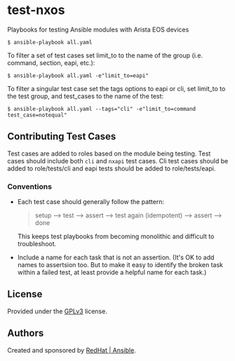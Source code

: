 # test-nxos

Playbooks for testing Ansible modules with Arista EOS devices

```
$ ansible-playbook all.yaml
```

To filter a set of test cases set limit_to to the name of the group (i.e. command, section, eapi, etc.): 

```
$ ansible-playbook all.yaml -e"limit_to=eapi"
```

To filter a singular test case set the tags options to eapi or cli, set limit_to to the test group,
and test_cases to the name of the test:  

```
$ ansible-playbook all.yaml --tags="cli" -e"limit_to=command test_case=notequal"
```

## Contributing Test Cases 

Test cases are added to roles based on the module being testing. Test cases
should include both `cli` and `nxapi` test cases. Cli test cases should be
added to role/tests/cli and eapi tests should be added to
role/tests/eapi.

### Conventions

- Each test case should generally follow the pattern:

  >setup —> test —> assert —> test again (idempotent) —> assert —> done

  This keeps test playbooks from becoming monolithic and difficult to
  troubleshoot.

- Include a name for each task that is not an assertion. (It's OK to add names
  to assertsion too. But to make it easy to identify the broken task within a failed
  test, at least provide a helpful name for each task.)

## License

Provided under the [GPLv3](https://github.com/ansible-testing/test-eos/blob/master/LICENSE) license. 

## Authors

Created and sponsored by [RedHat | Ansible](http://ansible.com).

